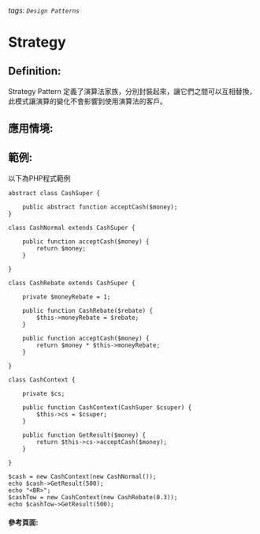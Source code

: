 ###### tags: `Design Patterns`
# Strategy


## Definition:
Strategy Pattern 定義了演算法家族，分別封裝起來，讓它們之間可以互相替換，此模式讓演算的變化不會影響到使用演算法的客戶。

## 應用情境:



## 範例:
以下為PHP程式範例
```php=
abstract class CashSuper {

    public abstract function acceptCash($money);
}

class CashNormal extends CashSuper {

    public function acceptCash($money) {
        return $money;
    }

}

class CashRebate extends CashSuper {

    private $moneyRebate = 1;

    public function CashRebate($rebate) {
        $this->moneyRebate = $rebate;
    }

    public function acceptCash($money) {
        return $money * $this->moneyRebate;
    }

}

class CashContext {

    private $cs;

    public function CashContext(CashSuper $csuper) {
        $this->cs = $csuper;
    }

    public function GetResult($money) {
        return $this->cs->acceptCash($money);
    }

}

$cash = new CashContext(new CashNormal());
echo $cash->GetResult(500);
echo "<BR>";
$cashTow = new CashContext(new CashRebate(0.3));
echo $cashTow->GetResult(500);

```
#### 參考頁面:

